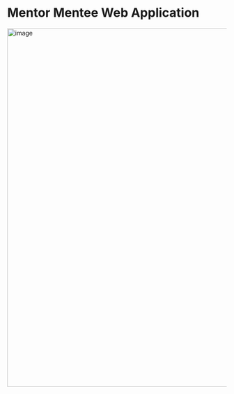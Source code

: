 #  Mentor Mentee Web Application
<img width="1254" height="824" alt="image" src="https://github.com/user-attachments/assets/7ae3614c-bfb5-4c94-ac58-c1e1ca9a894d" />
